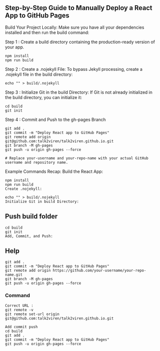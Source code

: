 ## Step-by-Step Guide to Manually Deploy a React App to GitHub Pages
Build Your Project Locally: Make sure you have all your dependencies installed and then run the build command:

Step 1 : Create a build directory containing the production-ready version of your app.

```
npm install
npm run build
```

Step 2 : Create a .nojekyll File: To bypass Jekyll processing, create a .nojekyll file in the build directory:

```
echo "" > build/.nojekyll
```

Step 3 : Initialize Git in the build Directory: If Git is not already initialized in the build directory, you can initialize it:

```
cd build
git init
```
Step 4 : Commit and Push to the gh-pages Branch

```
git add .
git commit -m "Deploy React app to GitHub Pages"
git remote add origin git@github.com:talk2viren/talk2viren.github.io.git
git branch -M gh-pages
git push -u origin gh-pages --force

# Replace your-username and your-repo-name with your actual GitHub username and repository name.
```
Example Commands Recap:
Build the React App:

```
npm install
npm run build
Create .nojekyll:
```

```
echo "" > build/.nojekyll
Initialize Git in build Directory:
```
## Push build folder

```
cd build
git init
Add, Commit, and Push:
```

## Help
```
git add .
git commit -m "Deploy React app to GitHub Pages"
git remote add origin https://github.com/your-username/your-repo-name.git
git branch -M gh-pages
git push -u origin gh-pages --force
```

### Command
```
Correct URL :
git remote -v
git remote set-url origin git@github.com:talk2viren/talk2viren.github.io.git
```
```
Add commit push
cd build
git add .
git commit -m "Deploy React app to GitHub Pages"
git push -u origin gh-pages --force
```
